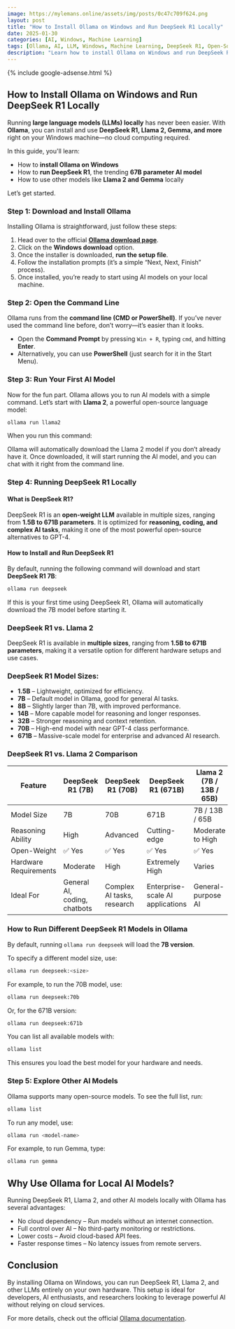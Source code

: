 ```yaml
---
image: https://mylemans.online/assets/img/posts/0c47c709f624.png
layout: post
title: "How to Install Ollama on Windows and Run DeepSeek R1 Locally"
date: 2025-01-30
categories: [AI, Windows, Machine Learning]
tags: [Ollama, AI, LLM, Windows, Machine Learning, DeepSeek R1, Open-Source AI]
description: "Learn how to install Ollama on Windows and run DeepSeek R1, Llama 2, and other AI models locally. A step-by-step guide for setting up open-source LLMs without cloud dependency."
---
```


{% include google-adsense.html %}

## How to Install Ollama on Windows and Run DeepSeek R1 Locally  

Running **large language models (LLMs) locally** has never been easier. With **Ollama**, you can install and use **DeepSeek R1, Llama 2, Gemma, and more** right on your Windows machine—no cloud computing required.  

In this guide, you'll learn:  
- How to **install Ollama on Windows**  
- How to **run DeepSeek R1**, the trending **67B parameter AI model**  
- How to use other models like **Llama 2 and Gemma** locally  

Let’s get started.  

### Step 1: Download and Install Ollama  

Installing Ollama is straightforward, just follow these steps:  

1. Head over to the official **[Ollama download page](https://ollama.com/download)**.  
2. Click on the **Windows download** option.  
3. Once the installer is downloaded, **run the setup file**.  
4. Follow the installation prompts (it’s a simple “Next, Next, Finish” process).  
5. Once installed, you’re ready to start using AI models on your local machine.  

### Step 2: Open the Command Line  

Ollama runs from the **command line (CMD or PowerShell)**. If you’ve never used the command line before, don’t worry—it’s easier than it looks.  

- Open the **Command Prompt** by pressing `Win + R`, typing `cmd`, and hitting **Enter**.  
- Alternatively, you can use **PowerShell** (just search for it in the Start Menu).  

### Step 3: Run Your First AI Model  

Now for the fun part. Ollama allows you to run AI models with a simple command. Let’s start with **Llama 2**, a powerful open-source language model:  

```sh
ollama run llama2
```

When you run this command:

Ollama will automatically download the Llama 2 model if you don’t already have it.
Once downloaded, it will start running the AI model, and you can chat with it right from the command line.


### Step 4: Running DeepSeek R1 Locally  

#### What is DeepSeek R1?  
DeepSeek R1 is an **open-weight LLM** available in multiple sizes, ranging from **1.5B to 671B parameters**. It is optimized for **reasoning, coding, and complex AI tasks**, making it one of the most powerful open-source alternatives to GPT-4.  

#### How to Install and Run DeepSeek R1  

By default, running the following command will download and start **DeepSeek R1 7B**:  

```sh
ollama run deepseek
```

If this is your first time using DeepSeek R1, Ollama will automatically download the 7B model before starting it.


### DeepSeek R1 vs. Llama 2  

DeepSeek R1 is available in **multiple sizes**, ranging from **1.5B to 671B parameters**, making it a versatile option for different hardware setups and use cases.  

### **DeepSeek R1 Model Sizes:**  
- **1.5B** – Lightweight, optimized for efficiency.  
- **7B** – Default model in Ollama, good for general AI tasks.  
- **8B** – Slightly larger than 7B, with improved performance.  
- **14B** – More capable model for reasoning and longer responses.  
- **32B** – Stronger reasoning and context retention.  
- **70B** – High-end model with near GPT-4 class performance.  
- **671B** – Massive-scale model for enterprise and advanced AI research.  

### **DeepSeek R1 vs. Llama 2 Comparison**  

| Feature         | DeepSeek R1 (7B) | DeepSeek R1 (70B) | DeepSeek R1 (671B) | Llama 2 (7B / 13B / 65B) |
|---------------|----------------|----------------|----------------|------------------|
| Model Size    | 7B             | 70B           | 671B           | 7B / 13B / 65B   |
| Reasoning Ability | High          | Advanced       | Cutting-edge   | Moderate to High |
| Open-Weight   | ✅ Yes         | ✅ Yes         | ✅ Yes         | ✅ Yes |
| Hardware Requirements | Moderate  | High          | Extremely High | Varies |
| Ideal For     | General AI, coding, chatbots | Complex AI tasks, research | Enterprise-scale AI applications | General-purpose AI |

### **How to Run Different DeepSeek R1 Models in Ollama**  

By default, running `ollama run deepseek` will load the **7B version**.  

To specify a different model size, use:  

```sh
ollama run deepseek:<size>
```

For example, to run the 70B model, use:

```sh
ollama run deepseek:70b
```

Or, for the 671B version:

```sh
ollama run deepseek:671b
```

You can list all available models with:

```sh
ollama list
```

This ensures you load the best model for your hardware and needs.

### Step 5: Explore Other AI Models  

Ollama supports many open-source models. To see the full list, run:  

```sh
ollama list
```

To run any model, use:

```sh
ollama run <model-name>
```

For example, to run Gemma, type:

```sh
ollama run gemma
```

## Why Use Ollama for Local AI Models?

Running DeepSeek R1, Llama 2, and other AI models locally with Ollama has several advantages:

- No cloud dependency – Run models without an internet connection.
- Full control over AI – No third-party monitoring or restrictions.
- Lower costs – Avoid cloud-based API fees.
- Faster response times – No latency issues from remote servers.

## Conclusion
By installing Ollama on Windows, you can run DeepSeek R1, Llama 2, and other LLMs entirely on your own hardware. This setup is ideal for developers, AI enthusiasts, and researchers looking to leverage powerful AI without relying on cloud services.

For more details, check out the official [Ollama documentation](https://ollama.com/).
